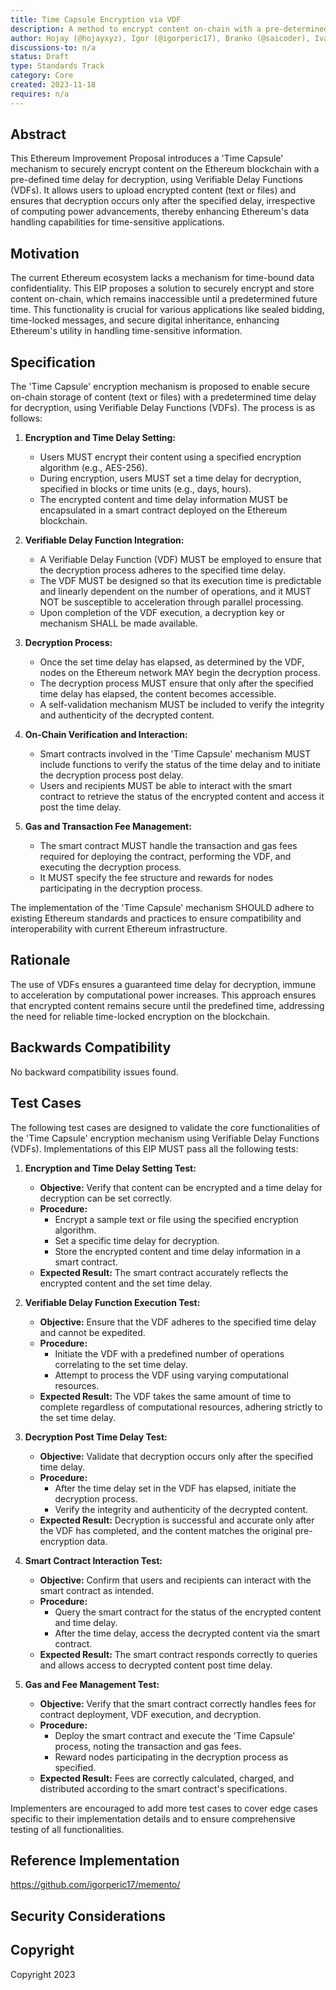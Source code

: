 ```yaml
---
title: Time Capsule Encryption via VDF
description: A method to encrypt content on-chain with a pre-determined time delay for decryption.
author: Hojay (@hojayxyz), Igor (@igorperic17), Branko (@saicoder), Ivan (@IvanLudvig)
discussions-to: n/a
status: Draft
type: Standards Track
category: Core
created: 2023-11-18
requires: n/a
---
```


## Abstract

This Ethereum Improvement Proposal introduces a 'Time Capsule' mechanism to securely encrypt content on the Ethereum blockchain with a pre-defined time delay for decryption, using Verifiable Delay Functions (VDFs). It allows users to upload encrypted content (text or files) and ensures that decryption occurs only after the specified delay, irrespective of computing power advancements, thereby enhancing Ethereum's data handling capabilities for time-sensitive applications.

## Motivation

The current Ethereum ecosystem lacks a mechanism for time-bound data confidentiality. This EIP proposes a solution to securely encrypt and store content on-chain, which remains inaccessible until a predetermined future time. This functionality is crucial for various applications like sealed bidding, time-locked messages, and secure digital inheritance, enhancing Ethereum's utility in handling time-sensitive information.

## Specification

The 'Time Capsule' encryption mechanism is proposed to enable secure on-chain storage of content (text or files) with a predetermined time delay for decryption, using Verifiable Delay Functions (VDFs). The process is as follows:

1. **Encryption and Time Delay Setting:**
   - Users MUST encrypt their content using a specified encryption algorithm (e.g., AES-256).
   - During encryption, users MUST set a time delay for decryption, specified in blocks or time units (e.g., days, hours).
   - The encrypted content and time delay information MUST be encapsulated in a smart contract deployed on the Ethereum blockchain.

2. **Verifiable Delay Function Integration:**
   - A Verifiable Delay Function (VDF) MUST be employed to ensure that the decryption process adheres to the specified time delay.
   - The VDF MUST be designed so that its execution time is predictable and linearly dependent on the number of operations, and it MUST NOT be susceptible to acceleration through parallel processing.
   - Upon completion of the VDF execution, a decryption key or mechanism SHALL be made available.

3. **Decryption Process:**
   - Once the set time delay has elapsed, as determined by the VDF, nodes on the Ethereum network MAY begin the decryption process.
   - The decryption process MUST ensure that only after the specified time delay has elapsed, the content becomes accessible.
   - A self-validation mechanism MUST be included to verify the integrity and authenticity of the decrypted content.

4. **On-Chain Verification and Interaction:**
   - Smart contracts involved in the 'Time Capsule' mechanism MUST include functions to verify the status of the time delay and to initiate the decryption process post delay.
   - Users and recipients MUST be able to interact with the smart contract to retrieve the status of the encrypted content and access it post the time delay.

5. **Gas and Transaction Fee Management:**
   - The smart contract MUST handle the transaction and gas fees required for deploying the contract, performing the VDF, and executing the decryption process.
   - It MUST specify the fee structure and rewards for nodes participating in the decryption process.

The implementation of the 'Time Capsule' mechanism SHOULD adhere to existing Ethereum standards and practices to ensure compatibility and interoperability with current Ethereum infrastructure.

## Rationale

The use of VDFs ensures a guaranteed time delay for decryption, immune to acceleration by computational power increases. This approach ensures that encrypted content remains secure until the predefined time, addressing the need for reliable time-locked encryption on the blockchain.

## Backwards Compatibility

No backward compatibility issues found.

## Test Cases

The following test cases are designed to validate the core functionalities of the 'Time Capsule' encryption mechanism using Verifiable Delay Functions (VDFs). Implementations of this EIP MUST pass all the following tests:

1. **Encryption and Time Delay Setting Test:**
   - **Objective:** Verify that content can be encrypted and a time delay for decryption can be set correctly.
   - **Procedure:**
     - Encrypt a sample text or file using the specified encryption algorithm.
     - Set a specific time delay for decryption.
     - Store the encrypted content and time delay information in a smart contract.
   - **Expected Result:** The smart contract accurately reflects the encrypted content and the set time delay.

2. **Verifiable Delay Function Execution Test:**
   - **Objective:** Ensure that the VDF adheres to the specified time delay and cannot be expedited.
   - **Procedure:**
     - Initiate the VDF with a predefined number of operations correlating to the set time delay.
     - Attempt to process the VDF using varying computational resources.
   - **Expected Result:** The VDF takes the same amount of time to complete regardless of computational resources, adhering strictly to the set time delay.

3. **Decryption Post Time Delay Test:**
   - **Objective:** Validate that decryption occurs only after the specified time delay.
   - **Procedure:**
     - After the time delay set in the VDF has elapsed, initiate the decryption process.
     - Verify the integrity and authenticity of the decrypted content.
   - **Expected Result:** Decryption is successful and accurate only after the VDF has completed, and the content matches the original pre-encryption data.

4. **Smart Contract Interaction Test:**
   - **Objective:** Confirm that users and recipients can interact with the smart contract as intended.
   - **Procedure:**
     - Query the smart contract for the status of the encrypted content and time delay.
     - After the time delay, access the decrypted content via the smart contract.
   - **Expected Result:** The smart contract responds correctly to queries and allows access to decrypted content post time delay.

5. **Gas and Fee Management Test:**
   - **Objective:** Verify that the smart contract correctly handles fees for contract deployment, VDF execution, and decryption.
   - **Procedure:**
     - Deploy the smart contract and execute the 'Time Capsule' process, noting the transaction and gas fees.
     - Reward nodes participating in the decryption process as specified.
   - **Expected Result:** Fees are correctly calculated, charged, and distributed according to the smart contract's specifications.

Implementers are encouraged to add more test cases to cover edge cases specific to their implementation details and to ensure comprehensive testing of all functionalities.


## Reference Implementation

https://github.com/igorperic17/memento/


## Security Considerations


## Copyright

Copyright 2023
